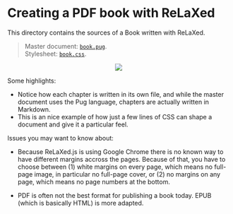 # Creating a PDF book with ReLaXed

This directory contains the sources of a Book written with ReLaXed.

> Master document: [``book.pug``](https://github.com/RelaxedJS/ReLaXed-examples/blob/master/examples/book/book.pug). <br/>
Stylesheet: [``book.css``](https://github.com/RelaxedJS/ReLaXed-examples/blob/master/examples/book/book.css).


<p align=center><img src="https://github.com/RelaxedJS/ReLaXed-examples/raw/master/examples/book/book_screenshot.png"/></p>

Some highlights:

- Notice how each chapter is written in its own file, and while the master document uses the Pug language, chapters are actually written in Markdown.
- This is an nice example of how just a few lines of CSS can shape a document and give it a particular feel.


Issues you may want to know about:

- Because ReLaXed.js is using Google Chrome there is no known way to have different margins accross the pages. Because of that, you have to choose between (1) white margins on every page, which means no full-page image, in particular no full-page cover, or (2) no margins on any page, which means no page numbers at the bottom.

- PDF is often not the best format for publishing a book today. EPUB (which is basically HTML) is more adapted.
